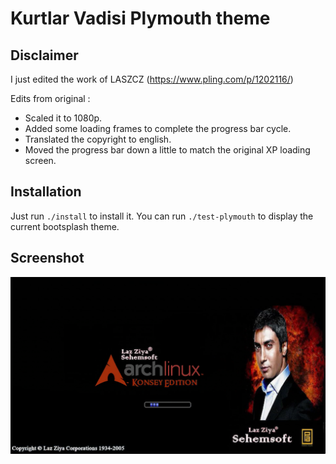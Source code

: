 # Kurtlar Vadisi Plymouth theme

## Disclaimer

I just edited the work of LASZCZ (https://www.pling.com/p/1202116/)

Edits from original :
- Scaled it to 1080p.
- Added some loading frames to complete the progress bar cycle.
- Translated the copyright to english.
- Moved the progress bar down a little to match the original XP loading screen.

## Installation

Just run `./install` to install it.
You can run `./test-plymouth` to display the current bootsplash theme.

## Screenshot

![Screenshot](./screenshot.png "Screenshot")
